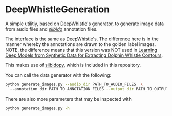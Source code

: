 # DeepWhistleGeneration
A simple utilitiy, based on [DeepWhistle](https://github.com/Paul-LiPu/DeepWhistle)'s generator, to generate image data from audio files and *[silbido](https://github.com/MarineBioAcousticsRC/silbido)* annotation files.

The interface is the same as [DeepWhistle](https://github.com/Paul-LiPu/DeepWhistle)'s. The difference here is in the manner whereby the annotations are drawn to the golden label images. NOTE, the difference means that this version was NOT used in [Learning Deep Models from Synthetic Data for Extracting Dolphin Whistle Contours](https://arxiv.org/abs/2005.08894).

This makes use of [silbidopy](https://github.com/joshua-zingale/silbidopy), which is included in this repository.

You can call the data generator with the following:
```bash
python generate_images.py --audio_dir PATH_TO_AUDIO_FILES  \ 
  --annotation_dir PATH_TO_ANNOTATION_FILES --output_dir PATH_TO_OUTPUT_SPECTROGRAM
```
There are also more parameters that may be inspected with
```bash
python generate_images.py -h
```
